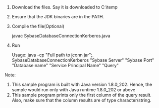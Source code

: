 1. Download the files. Say it is downloaded to C:\temp
2. Ensure that the JDK binaries are in the PATH.
3. Compile the file(Optional)
   
   javac SybaseDatabaseConnectionKerberos.java
4. Run

   Usage: java -cp "Full path to jconn jar";. SybaseDatabaseConnectionKerberos "Sybase Server" "Sybase Port" "Database name" "Service Principal Name" "Query"

Note:
1. This sample program is built with Java version 1.8.0_202. Hence, the sample would run only with Java runtime 1.8.0_202 or above
2. This sample program prints only the first column of the query result. Also, make sure that the column results are of type character/string.
